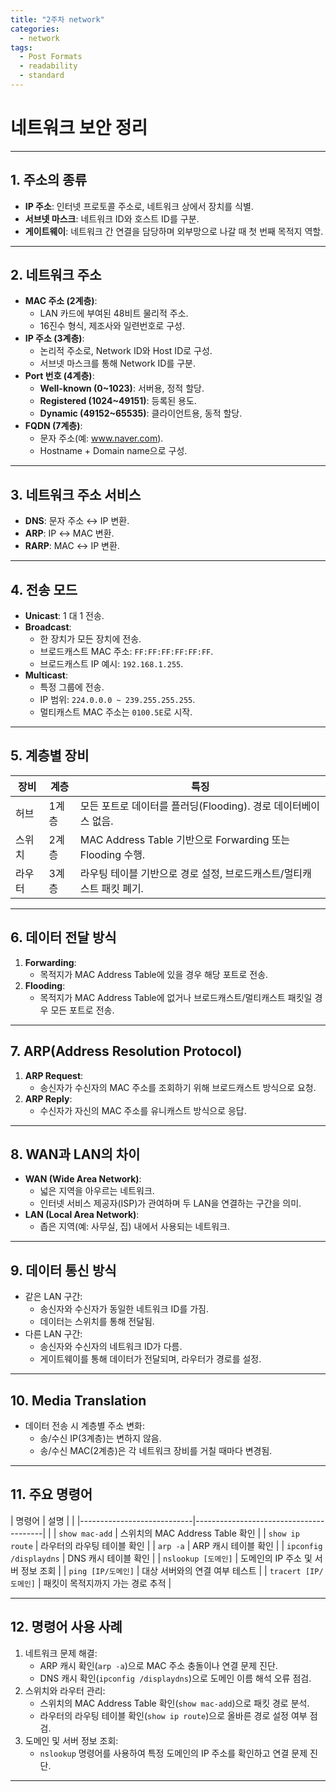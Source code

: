 ```yaml
---
title: "2주차 network"
categories:
  - network
tags:
  - Post Formats
  - readability
  - standard
---
```


# 네트워크 보안 정리

---

## **1. 주소의 종류**
- **IP 주소**: 인터넷 프로토콜 주소로, 네트워크 상에서 장치를 식별.
- **서브넷 마스크**: 네트워크 ID와 호스트 ID를 구분.
- **게이트웨이**: 네트워크 간 연결을 담당하며 외부망으로 나갈 때 첫 번째 목적지 역할.

---

## **2. 네트워크 주소**
- **MAC 주소 (2계층)**:
  - LAN 카드에 부여된 48비트 물리적 주소.
  - 16진수 형식, 제조사와 일련번호로 구성.
- **IP 주소 (3계층)**:
  - 논리적 주소로, Network ID와 Host ID로 구성.
  - 서브넷 마스크를 통해 Network ID를 구분.
- **Port 번호 (4계층)**:
  - **Well-known (0~1023)**: 서버용, 정적 할당.
  - **Registered (1024~49151)**: 등록된 용도.
  - **Dynamic (49152~65535)**: 클라이언트용, 동적 할당.
- **FQDN (7계층)**:
  - 문자 주소(예: www.naver.com).
  - Hostname + Domain name으로 구성.

---

## **3. 네트워크 주소 서비스**
- **DNS**: 문자 주소 ↔ IP 변환.
- **ARP**: IP ↔ MAC 변환.
- **RARP**: MAC ↔ IP 변환.

---

## **4. 전송 모드**
- **Unicast**: 1 대 1 전송.
- **Broadcast**:
  - 한 장치가 모든 장치에 전송.
  - 브로드캐스트 MAC 주소: `FF:FF:FF:FF:FF:FF`.
  - 브로드캐스트 IP 예시: `192.168.1.255`.
- **Multicast**:
  - 특정 그룹에 전송.
  - IP 범위: `224.0.0.0 ~ 239.255.255.255`.
  - 멀티캐스트 MAC 주소는 `0100.5E`로 시작.

---

## **5. 계층별 장비**
| 장비      | 계층 | 특징                                                                 |
|-----------|------|----------------------------------------------------------------------|
| 허브      | 1계층 | 모든 포트로 데이터를 플러딩(Flooding). 경로 데이터베이스 없음.         |
| 스위치    | 2계층 | MAC Address Table 기반으로 Forwarding 또는 Flooding 수행.             |
| 라우터    | 3계층 | 라우팅 테이블 기반으로 경로 설정, 브로드캐스트/멀티캐스트 패킷 폐기. |

---

## **6. 데이터 전달 방식**
1. **Forwarding**:
   - 목적지가 MAC Address Table에 있을 경우 해당 포트로 전송.
2. **Flooding**:
   - 목적지가 MAC Address Table에 없거나 브로드캐스트/멀티캐스트 패킷일 경우 모든 포트로 전송.

---

## **7. ARP(Address Resolution Protocol)**
1. **ARP Request**:
   - 송신자가 수신자의 MAC 주소를 조회하기 위해 브로드캐스트 방식으로 요청.
2. **ARP Reply**:
   - 수신자가 자신의 MAC 주소를 유니캐스트 방식으로 응답.

---

## **8. WAN과 LAN의 차이**
- **WAN (Wide Area Network)**:
  - 넓은 지역을 아우르는 네트워크.
  - 인터넷 서비스 제공자(ISP)가 관여하며 두 LAN을 연결하는 구간을 의미.
- **LAN (Local Area Network)**:
  - 좁은 지역(예: 사무실, 집) 내에서 사용되는 네트워크.

---

## **9. 데이터 통신 방식**
- 같은 LAN 구간:
  - 송신자와 수신자가 동일한 네트워크 ID를 가짐.
  - 데이터는 스위치를 통해 전달됨.
- 다른 LAN 구간:
  - 송신자와 수신자의 네트워크 ID가 다름.
  - 게이트웨이를 통해 데이터가 전달되며, 라우터가 경로를 설정.

---

## **10. Media Translation**
- 데이터 전송 시 계층별 주소 변화:
  - 송/수신 IP(3계층)는 변하지 않음.
  - 송/수신 MAC(2계층)은 각 네트워크 장비를 거칠 때마다 변경됨.

---

## **11. 주요 명령어**
| 명령어                     | 설명                                   |
|
|----------------------------|----------------------------------------|
|
| `show mac-add`             | 스위치의 MAC Address Table 확인         |
| `show ip route`            | 라우터의 라우팅 테이블 확인            |
| `arp -a`                   | ARP 캐시 테이블 확인                  |
| `ipconfig /displaydns`     | DNS 캐시 테이블 확인                  |
| `nslookup [도메인]`        | 도메인의 IP 주소 및 서버 정보 조회     |
| `ping [IP/도메인]`         | 대상 서버와의 연결 여부 테스트         |
| `tracert [IP/도메인]`      | 패킷이 목적지까지 가는 경로 추적       |

---

## **12. 명령어 사용 사례**
1. 네트워크 문제 해결:
   - ARP 캐시 확인(`arp -a`)으로 MAC 주소 충돌이나 연결 문제 진단.
   - DNS 캐시 확인(`ipconfig /displaydns`)으로 도메인 이름 해석 오류 점검.
2. 스위치와 라우터 관리:
   - 스위치의 MAC Address Table 확인(`show mac-add`)으로 패킷 경로 분석.
   - 라우터의 라우팅 테이블 확인(`show ip route`)으로 올바른 경로 설정 여부 점검.
3. 도메인 및 서버 정보 조회:
   - `nslookup` 명령어를 사용하여 특정 도메인의 IP 주소를 확인하고 연결 문제 진단.

---

